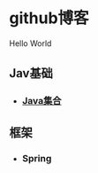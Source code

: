 # github博客

Hello World

## Jav基础

- ### [Java集合](twtmiss.github.io/Java/【Java学习笔记】集合.md)

## 框架

- ### Spring
  